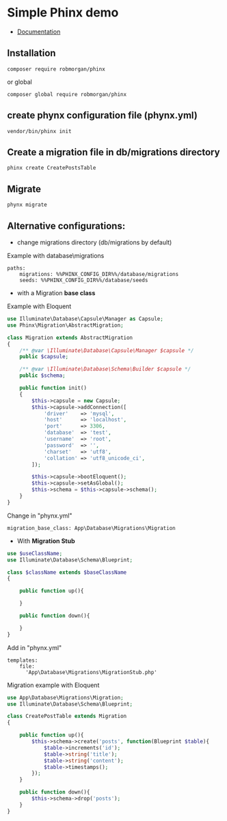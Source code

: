# Simple Phinx demo

* [Documentation](http://docs.phinx.org/en/latest/migrations.html)

## Installation

```
composer require robmorgan/phinx
```
or global
```
composer global require robmorgan/phinx
```

## create phynx configuration file (phynx.yml)

```
vendor/bin/phinx init
```

## Create a migration file in db/migrations directory
```
phinx create CreatePostsTable
```



## Migrate
```
phynx migrate
```


## Alternative configurations:

* change migrations directory (db/migrations by default)

Example with database\migrations

```
paths:
    migrations: %%PHINX_CONFIG_DIR%%/database/migrations
    seeds: %%PHINX_CONFIG_DIR%%/database/seeds
```

* with a Migration **base class**

Example with Eloquent

```php
use Illuminate\Database\Capsule\Manager as Capsule;
use Phinx\Migration\AbstractMigration;

class Migration extends AbstractMigration
{
    /** @var \Illuminate\Database\Capsule\Manager $capsule */
    public $capsule;

    /** @var \Illuminate\Database\Schema\Builder $capsule */
    public $schema;

    public function init()
    {
        $this->capsule = new Capsule;
        $this->capsule->addConnection([
            'driver'    => 'mysql',
            'host'      => 'localhost',
            'port'      => 3306,
            'database'  => 'test',
            'username'  => 'root',
            'password'  => '',
            'charset'   => 'utf8',
            'collation' => 'utf8_unicode_ci',
        ]);

        $this->capsule->bootEloquent();
        $this->capsule->setAsGlobal();
        $this->schema = $this->capsule->schema();
    }
}
```

Change in "phynx.yml"

```
migration_base_class: App\Database\Migrations\Migration
```

* With **Migration Stub**

```php
use $useClassName;
use Illuminate\Database\Schema\Blueprint;

class $className extends $baseClassName
{

    public function up(){

    }

    public function down(){

    }
}
```


Add in "phynx.yml"

```
templates:
    file:
      'App\Database\Migrations\MigrationStub.php'
```


Migration example with Eloquent

```php
use App\Database\Migrations\Migration;
use Illuminate\Database\Schema\Blueprint;

class CreatePostTable extends Migration
{

    public function up(){
        $this->schema->create('posts', function(Blueprint $table){
            $table->increments('id');
            $table->string('title');
            $table->string('content');
            $table->timestamps();
        });
    }

    public function down(){
        $this->schema->drop('posts');
    }
}
```





